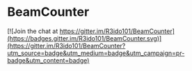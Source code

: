 # BeamCounter

[![Join the chat at https://gitter.im/R3ido101/BeamCounter](https://badges.gitter.im/R3ido101/BeamCounter.svg)](https://gitter.im/R3ido101/BeamCounter?utm_source=badge&utm_medium=badge&utm_campaign=pr-badge&utm_content=badge)